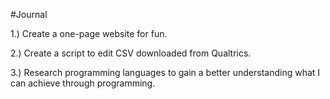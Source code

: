 #Journal

1.) Create a one-page website for fun.

2.) Create a script to edit CSV downloaded from Qualtrics.

3.) Research programming languages to gain a better understanding what I can achieve through programming.